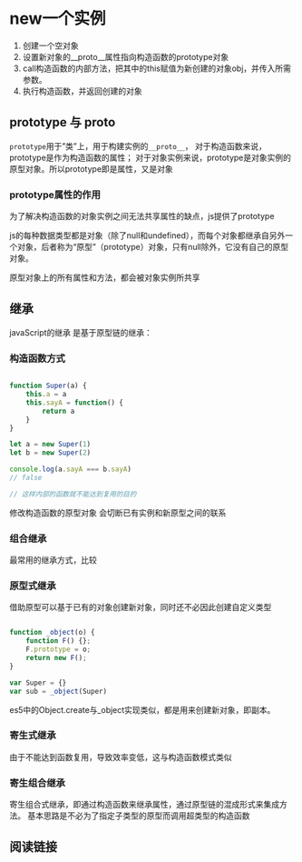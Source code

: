 # new一个实例

1. 创建一个空对象
2. 设置新对象的__proto__属性指向构造函数的prototype对象
3. call构造函数的内部方法，把其中的this赋值为新创建的对象obj，并传入所需参数。
4. 执行构造函数，并返回创建的对象

## prototype 与 __proto__

```prototype```用于”类”上，用于构建实例的```__proto__```，
对于构造函数来说，prototype是作为构造函数的属性；
对于对象实例来说，prototype是对象实例的原型对象。所以prototype即是属性，又是对象


<!-- __proto__ -->

### prototype属性的作用

为了解决构造函数的对象实例之间无法共享属性的缺点，js提供了prototype

js的每种数据类型都是对象（除了null和undefined），而每个对象都继承自另外一个对象，后者称为“原型”（prototype）对象，只有null除外，它没有自己的原型对象。

原型对象上的所有属性和方法，都会被对象实例所共享


## 继承

javaScript的继承 是基于原型链的继承：

### 构造函数方式

``` javaScript

function Super(a) {
    this.a = a
    this.sayA = function() {
        return a
    }
}

let a = new Super(1)
let b = new Super(2)

console.log(a.sayA === b.sayA)
// false

// 这样内部的函数就不能达到复用的目的

```

修改构造函数的原型对象 会切断已有实例和新原型之间的联系

### 组合继承

最常用的继承方式，比较

### 原型式继承

借助原型可以基于已有的对象创建新对象，同时还不必因此创建自定义类型

``` javaScript

function _object(o) {
    function F() {};
    F.prototype = o;
    return new F();
}

var Super = {}
var sub = _object(Super)

```

es5中的Object.create与_object实现类似，都是用来创建新对象，即副本。


### 寄生式继承

由于不能达到函数复用，导致效率变低，这与构造函数模式类似


### 寄生组合继承

寄生组合式继承，即通过构造函数来继承属性，通过原型链的混成形式来集成方法。
基本思路是不必为了指定子类型的原型而调用超类型的构造函数

## 阅读链接


